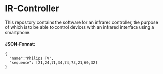 # IR-Controller
This repository contains the software for an infrared controller, the purpose of which is to be able to control devices with an infrared interface using a smartphone.

#### JSON-Format:
```
{
  "name":"Philips TV", 
  "sequence": [21,24,71,34,74,73,21,60,32]
}
```
